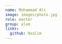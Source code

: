 ```yaml
---
name: Mohammad Ali
image: images/photo.jpg
role: master
group: alum
links:
  github: 0xalim
---
```

